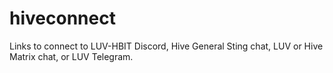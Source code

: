 # hiveconnect
Links to connect to LUV-HBIT Discord, Hive General Sting chat, LUV or Hive Matrix chat, or LUV Telegram.
